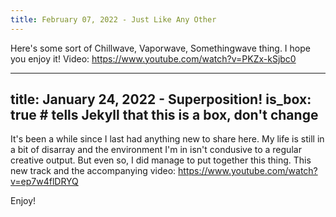 ```yaml
---
title: February 07, 2022 - Just Like Any Other
---
```

Here's some sort of Chillwave, Vaporwave, Somethingwave thing. I hope you enjoy it! Video: <a>https://www.youtube.com/watch?v=PKZx-kSjbc0</a>

---
title: January 24, 2022 - Superposition!
is_box: true  # tells Jekyll that this is a box, don't change
---
It's been a while since I last had anything new to share here. My life is still in a bit of disarray and the environment I'm in isn't condusive to a regular creative output. But even so, I did manage to put together this thing. This new track and the accompanying video: <a>https://www.youtube.com/watch?v=ep7w4flDRYQ</a>

Enjoy!
